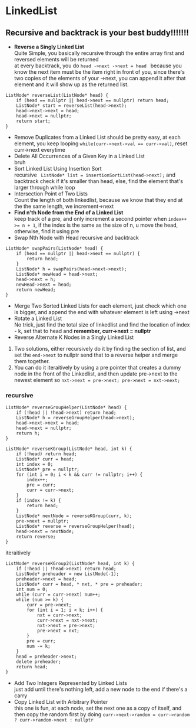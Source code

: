 # LinkedList
## Recursive and backtrack is your best buddy!!!!!!!

- **Reverse a Singly Linked List**  
Quite Simple, you basically recursive through the entire array first and reversed elements will be returned   
at every backtrack, you do ``` head ->next ->next = head  ``` because you know the next item must be the item right in front of you, since there's two copies of the elements of your ->next, you can append it after that element and it will show up as the returned list.  
```
ListNode* reverseList(ListNode* head) {
	if (head == nullptr || head->next == nullptr) return head;
	ListNode* start = reverseList(head->next);
	head->next->next = head;
    head->next = nullptr;
	return start;
}
```
- Remove Duplicates from a Linked List
  should be pretty easy, at each element, you keep looping `while(curr->next->val == curr->val)`, reset curr->next everytime
- Delete All Occurrences of a Given Key in a Linked List  
bruh
- Sort Linked List Using Insertion Sort   
recursive `	ListNode* list = insertionSortList(head->next);` and backtrack check if it's smaller than head, else, find the element that's larger through while loop
- Intersection Point of Two Lists   
Count the length of both linkedlist, because we know that they end at the the same length, we increment->next
- **Find n'th Node from the End of a Linked List**  
keep track of a pre, and only increment a second pointer when `index++ >= n + 1`, if the index is the same as the size of n, u move the head, otherwise, find it using pre
- Swap Nth Node with Head
recursive and backtrack
```
ListNode* swapPairs(ListNode* head) {
	if (head == nullptr || head->next == nullptr) {
		return head;
	}
	ListNode* h = swapPairs(head->next->next);
	ListNode* newHead = head->next;
	head->next = h;
	newHead->next = head;
	return newHead;
}
```
- Merge Two Sorted Linked Lists
for each element, just check which one is bigger, and append the end with whatever element is left using ->next
- Rotate a Linked List  
  No trick, just find the total size of linkedlist and find the location of index - k, set that to head and
  **remember, curr->next = nullptr**
- Reverse Alternate K Nodes in a Singly Linked List   
1. Two solutions, either recursively do it by finding the section of list, and set the `end->next` to nullptr
send that to a reverse helper and merge them together.  
2. You can do it iteraitively by using a pre pointer that creates a dummy node in the front of the Linkedlist, and then update pre->next to the newest element so `nxt->next = pre->next; pre->next = nxt->next;`

### recursive
```
ListNode* reverseGroupHelper(ListNode* head) {
	if (!head || !head->next) return head;
	ListNode* h = reverseGroupHelper(head->next);
	head->next->next = head;
	head->next = nullptr;
	return h;
}

ListNode* reverseKGroup(ListNode* head, int k) {
	if (!head) return head;
	ListNode* curr = head;
	int index = 0;
	ListNode* pre = nullptr;
	for (int i = 0; i < k && curr != nullptr; i++) {
		index++;
		pre = curr;
		curr = curr->next;
	}
	if (index != k) {
		return head;
	}
	ListNode* nextNode = reverseKGroup(curr, k);
	pre->next = nullptr;
	ListNode* reverse = reverseGroupHelper(head);
	head->next = nextNode;
	return reverse;
}
```
iteraitively
```
ListNode* reverseKGroup2(ListNode* head, int k) {
	if (!head || !head->next) return head;
	ListNode* preheader = new ListNode(-1);
	preheader->next = head;
	ListNode* curr = head, * nxt, * pre = preheader;
	int num = 0;
	while (curr = curr->next) num++;
	while (num >= k) {
		curr = pre->next;
		for (int i = 1; i < k; i++) {
			nxt = curr->next;
			curr->next = nxt->next;
			nxt->next = pre->next;
			pre->next = nxt;
		}
		pre = curr;
		num -= k;
	}
	head = preheader->next;
	delete preheader;
	return head;
}
```
- Add Two Integers Represented by Linked Lists  
just add until there's nothing left, add a new node to the end if there's a carry
- Copy Linked List with Arbitrary Pointer   
this one is fun, at each node, set the next one as a copy of itself, and then copy the random first by doing
`curr->next->random = curr->random ? curr->random->next : nullptr`
